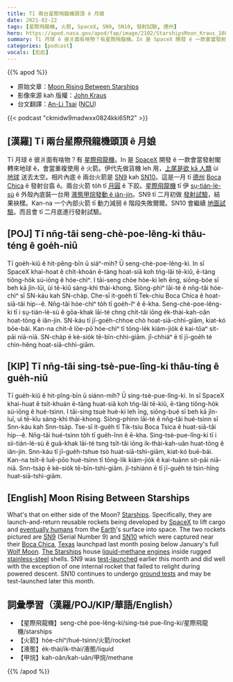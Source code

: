 ```yaml
---
title: Tī 兩台星際飛龍機頭頂 ê 月娘
date: 2021-02-22
tags: [星際飛龍機, 火箭, SpaceX, SN9, SN10, 發射試驗, 德州]
hero: https://apod.nasa.gov/apod/fap/image/2102/StarshipsMoon_Kraus_1080.jpg
summary: Tī 月球 ê 彼爿面有啥物？有星際飛龍機。In 是 SpaceX 開發 ê 一款會當發射閣轉來地球 ê，會當閣再使用 ê 火箭。
categories: [podcast]
vocals: [彪彪]
---
```


{{% apod %}}

- 原始文章：[Moon Rising Between Starships](https://apod.nasa.gov/apod/ap210222.html)
- 影像來源 kah 版權：[John Kraus][copyright]
- 台文翻譯：[An-Li Tsai](mailto:thianbun.taigi@gmail.com) ([NCU](https://www.astro.ncu.edu.tw))

{{< podcast "ckmidw9madwxx0824kki65ft2" >}}

## [漢羅] Tī 兩台星際飛龍機頭頂 ê 月娘

Tī 月球 ê 彼爿面有啥物？有 [星際飛龍機][Starships]。In 是 [SpaceX][SpaceX] 開發 ê 一款會當發射閣轉來地球 ê，會當重複使用 ê 火箭。伊代先做貨機 leh 用，[上尾是欲 kā 人類][eventually humans] ùi [地球][Earth] 送去太空。相片內底 ê 兩台火箭是 [SN9][SN9] kah [SN10][SN10]。這是一月 tī [德州][Texas] [Boca Chica][Boca Chica] ê 發射台翕 ê。兩台火箭 to̍h tī [月圓][Wolf Moon] ê 下跤。[星際飛龍機][The Starships] tī 伊 [sṳ-tián-lè-sù][stainless-steel] ê 外殼內底裝一台用 [液態甲烷發動 ê iăn-jín][liquid-methane engines]。SN9 tī 二月初做 [發射試驗][test-launched]，結果袂䆀。Kan-na 一个內部火箭 tī 動力減弱 ê 階段失敗爾爾。SN10 會繼續 [地面試驗][ground tests]。而且會 tī 二月底進行發射試驗。

## [POJ] Tī nn̄g-tâi seng-chè-poe-lêng-ki thâu-téng ê goe̍h-niû

Tī goe̍h-kiû ê hit-pêng-bīn ū siáⁿ-mih? Ū seng-chè-poe-lêng-ki. In sī SpaceX khai-hoat ê chi̍t-khoán ē-tàng hoat-siā koh tńg-lâi tē-kiû, ē-tàng tiông-ho̍k sú-iōng ê hóe-chìⁿ. I tāi-seng chòe hòe-ki leh ēng, siōng-bóe sī beh kā jîn-lūi, ùi tē-kiû sàng-khì thài-khong. Siòng-phìⁿ lāi-té ê nn̄g-tâi hóe-chìⁿ sī SN-káu kah SN-cha̍p. Che-sī it-goe̍h tī Tek-chiu Boca Chica ê hoat-siā-tâi hip--ê. Nn̄g-tâi hóe-chìⁿ to̍h tī goe̍h-îⁿ ê ē-kha. Seng-chè-poe-lêng-ki tī i sṳ-tián-lè-sù ê gōa-khak lāi-té chng chi̍t-tâi iōng e̍k-thài-kah-oân hoat-tōng ê iăn-jín. SN-káu tī jī-goe̍h-chhoe chò hoat-siā-chhì-giām, kiat-kó bōe-bái. Kan-na chi̍t-ê lōe-pō͘ hóe-chìⁿ tī tōng-le̍k kiám-jio̍k ê kai-tōaⁿ sit-pāi niā-niā. SN-cha̍p ē kè-sio̍k tē-bīn-chhì-giām. jî-chhiáⁿ ē tī jī-goe̍h té chìn-hêng hoat-siā-chhì-giām.

## [KIP] Tī nn̄g-tâi sing-tsè-pue-lîng-ki thâu-tíng ê gue̍h-niû

Tī gue̍h-kiû ê hit-pîng-bīn ū siánn-mih? Ū sing-tsè-pue-lîng-ki. In sī SpaceX khai-huat ê tsi̍t-khuán ē-tàng huat-siā koh tńg-lâi tē-kiû, ē-tàng tiông-ho̍k sú-iōng ê hué-tsìnn. I tāi-sing tsuè huè-ki leh īng, siōng-bué sī beh kā jîn-luī, uì tē-kîu sàng-khì thài-khong. Siòng-phìnn lāi-té ê nn̄g-tâi hué-tsìnn sī Snn-káu kah Snn-tsa̍p. Tse-sī it-gue̍h tī Tik-tsiu Boca Tsica ê huat-siā-tâi hip--ê. Nn̄g-tâi hué-tsìnn to̍h tī gue̍h-înn ê ē-kha. Sing-tsè-pue-lîng-ki tī i sii-tián-lè-sù ê guā-khak lāi-té tsng tsi̍t-tâi iōng i̍k-thài-kah-uân huat-tōng ê iăn-jín. Snn-káu tī jī-gue̍h-tshue tsò huat-siā-tshì-giām, kiat-kó buē-bái. Kan-na tsi̍t-ê luē-pōo hué-tsìnn tī tōng-li̍k kiám-jio̍k ê kai-tuānn sit-pāi niā-niā. Snn-tsa̍p ē kè-sio̍k tē-bīn-tshì-giām. jî-tshiánn ē tī jī-gue̍h té tsìn-hîng huat-siā-tshì-giām.

## [English] Moon Rising Between Starships

What's that on either side of the Moon? [Starships][Starships]. Specifically, they are launch-and-return reusable rockets being developed by [SpaceX][SpaceX] to lift cargo and [eventually humans][eventually humans] from the [Earth][Earth]'s surface into space. The two rockets pictured are [SN9][SN9] (Serial Number 9) and [SN10][SN10] which were captured near their [Boca Chica][Boca Chica], [Texas][Texas] launchpad last month posing below January's full [Wolf Moon][Wolf Moon]. [The Starships][The Starships] house [liquid-methane engines][liquid-methane engines] inside rugged [stainless-steel][stainless-steel] shells. SN9 was [test-launched][test-launched] earlier this month and did well with the exception of one internal rocket that failed to relight during powered descent. SN10 continues to undergo [ground tests][ground tests] and may be test-launched later this month.

## 詞彙學習（漢羅/POJ/KIP/華語/English）

- 【星際飛龍機】seng-chè poe-lêng-ki/sing-tsè pue-lîng-ki/星際飛龍機/starships
- 【火箭】hóe-chìⁿ/hué-tsìnn/火箭/rocket
- 【液態】e̍k-thài/i̍k-thài/液態/liquid
- 【甲烷】kah-oân/kah-uân/甲烷/methane

{{% /apod %}}

[copyright]: https://www.johnkrausphotos.com/About
[Starships]: https://www.spacex.com/vehicles/starship/
[SpaceX]: https://www.spacex.com/
[eventually humans]: https://www.planetary.org/articles/nasa-versus-spacex
[Earth]: https://solarsystem.nasa.gov/planets/earth/overview/
[SN9]: https://en.wikipedia.org/wiki/Starship_development_history#Starship_SN9
[SN10]: https://en.wikipedia.org/wiki/Starship_development_history#Starship_SN10
[Boca Chica]: https://youtu.be/evPc3jhFGzI
[Texas]: https://en.wikipedia.org/wiki/Texas
[Wolf Moon]: https://apod.nasa.gov/apod/ap140118.html
[The Starships]: https://youtu.be/sOpMrVnjYeY
[liquid-methane engines]: https://en.wikipedia.org/wiki/SpaceX_Raptor
[stainless-steel]: https://en.wikipedia.org/wiki/Stainless_steel
[test-launched]: https://youtu.be/_zZ7fIkpBgs?t=316
[ground tests]: https://www.youtube.com/watch?v=24K4KdG3nP0
